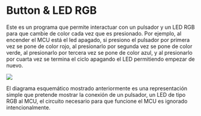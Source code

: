 # Button & LED RGB

Este es un programa que permite interactuar con un pulsador y un LED RGB para que cambie de color cada vez que es presionado. Por ejemplo, al encender el MCU está el led apagado, si presiono el pulsador por primera vez se pone de color rojo, al presionarlo por segunda vez se pone de color verde, al presionarlo por tercera vez se pone de color azul, y al presionarlo por cuarta vez se termina el ciclo apagando el LED permitiendo empezar de nuevo.

![](https://github.com/nstrappazzonc/CH552/blob/main/assets/button_led_rgb/schematic.png?raw=true)

El diagrama esquemático mostrado anteriormente es una representación simple que pretende mostrar la conexión de un pulsador, un LED de tipo RGB al MCU, el circuito necesario para que funcione el MCU es ignorado intencionalmente.
